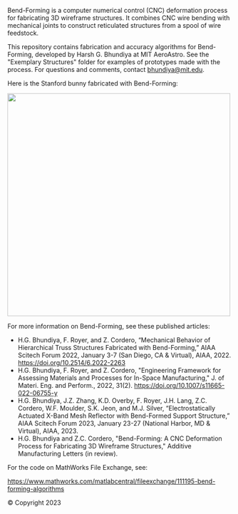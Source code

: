 Bend-Forming is a computer numerical control (CNC) deformation process for fabricating 3D wireframe structures.
It combines CNC wire bending with mechanical joints to construct reticulated structures from a spool of wire feedstock.

This repository contains fabrication and accuracy algorithms for Bend-Forming, developed by Harsh G. Bhundiya at MIT AeroAstro. 
See the "Exemplary Structures" folder for examples of prototypes made with the process. For questions and comments, contact bhundiya@mit.edu.

Here is the Stanford bunny fabricated with Bend-Forming:

<img src="https://user-images.githubusercontent.com/46730108/166815930-fb4fe874-c03b-4bf9-b4a6-758ae2a42333.png" width="500" height="500">

For more information on Bend-Forming, see these published articles:

- H.G. Bhundiya, F. Royer, and Z. Cordero, “Mechanical Behavior of Hierarchical Truss Structures Fabricated with Bend-Forming,” AIAA Scitech Forum 2022, January 3-7 (San Diego, CA & Virtual), AIAA, 2022. https://doi.org/10.2514/6.2022-2263
- H.G. Bhundiya, F. Royer, and Z. Cordero, "Engineering Framework for Assessing Materials and Processes for In-Space Manufacturing," J. of Materi. Eng. and Perform., 2022, 31(2). https://doi.org/10.1007/s11665-022-06755-y
- H.G. Bhundiya, J.Z. Zhang, K.D. Overby, F. Royer, J.H. Lang, Z.C. Cordero, W.F. Moulder, S.K. Jeon, and M.J. Silver, “Electrostatically Actuated X-Band Mesh Reflector with Bend-Formed Support Structure,” AIAA Scitech Forum 2023, January 23-27 (National Harbor, MD & Virtual), AIAA, 2023.
- H.G. Bhundiya and Z.C. Cordero, "Bend-Forming: A CNC Deformation Process for Fabricating 3D Wireframe Structures," Additive Manufacturing Letters (in review).

For the code on MathWorks File Exchange, see:

https://www.mathworks.com/matlabcentral/fileexchange/111195-bend-forming-algorithms

© Copyright 2023
